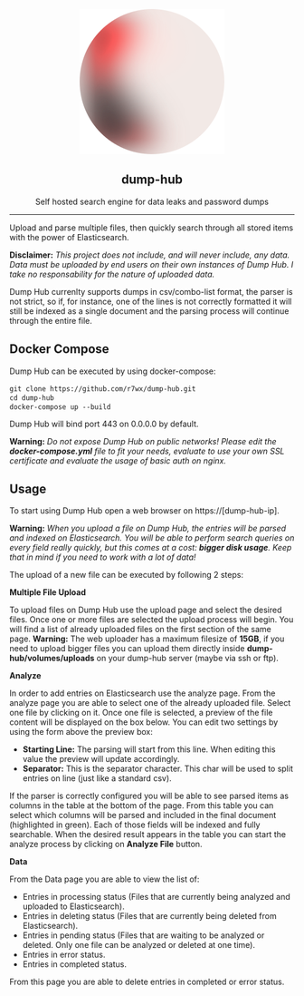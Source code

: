 <p align="center">
    <img src="assets/logo.svg">
</p>
<h2 align="center">dump-hub</h2>
<p align="center">
Self hosted search engine for data leaks and password dumps
</p>

---

Upload and parse multiple files, then quickly search through all stored items with the power of Elasticsearch.

**Disclaimer:** _This project does not include, and will never include, any data. Data must be uploaded by end users on their own instances of Dump Hub. I take no responsability for the nature of uploaded data._

Dump Hub currenlty supports dumps in csv/combo-list format, the parser is not strict, so if, for instance, one of the lines is not correctly formatted it will still be indexed as a single document and the parsing process will continue through the entire file.

## Docker Compose

Dump Hub can be executed by using docker-compose:

```
git clone https://github.com/r7wx/dump-hub.git
cd dump-hub
docker-compose up --build
```

Dump Hub will bind port 443 on 0.0.0.0 by default.

**Warning:** _Do not expose Dump Hub on public networks! Please edit the **docker-compose.yml** file to fit your needs, evaluate to use your own SSL certificate and evaluate the usage of basic auth on nginx._

## Usage

To start using Dump Hub open a web browser on https://[dump-hub-ip].

**Warning:** _When you upload a file on Dump Hub, the entries will be parsed and indexed on Elasticsearch. You will be able to perform search queries on every field really quickly, but this comes at a cost: **bigger disk usage**. Keep that in mind if you need to work with a lot of data!_

The upload of a new file can be executed by following 2 steps:

**Multiple File Upload**

To upload files on Dump Hub use the upload page and select the desired files. Once one or more files are selected the upload process will begin. You will find a list of already uploaded files on the first section of the same page. **Warning:** The web uploader has a maximum filesize of **15GB**, if you need to upload bigger files you can upload them directly inside **dump-hub/volumes/uploads** on your dump-hub server (maybe via ssh or ftp).

**Analyze**

In order to add entries on Elasticsearch use the analyze page. From the analyze page you are able to select one of the already uploaded file. Select one file by clicking on it. Once one file is selected, a preview of the file content will be displayed on the box below. You can edit two settings by using the form above the preview box:

- **Starting Line:** The parsing will start from this line. When editing this value the preview will update accordingly.
- **Separator:** This is the separator character. This char will be used to split entries on line (just like a standard csv).

If the parser is correctly configured you will be able to see parsed items as columns in the table at the bottom of the page. From this table you can select which columns will be parsed and included in the final document (highlighted in green). Each of those fields will be indexed and fully searchable. When the desired result appears in the table you can start the analyze process by clicking on **Analyze File** button.

**Data**

From the Data page you are able to view the list of:

- Entries in processing status (Files that are currently being analyzed and uploaded to Elasticsearch).
- Entries in deleting status (Files that are currently being deleted from Elasticsearch).
- Entries in pending status (Files that are waiting to be analyzed or deleted. Only one file can be analyzed or deleted at one time).
- Entries in error status.
- Entries in completed status.

From this page you are able to delete entries in completed or error status.
